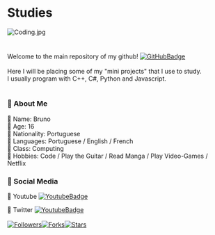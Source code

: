 # Studies
![Coding.jpg](https://i.pinimg.com/originals/d2/b7/eb/d2b7eb3d83f3cca4fb23b7cf182dadce.gif)
#
Welcome to the main repository of my github! [![GitHubBadge](https://img.shields.io/badge/GitHub.io-Neztle-ff63c1?style=flat-square)](https://github.com/Neztle)<br><br>Here I will be placing some of my "mini projects" that I use to study.<br>
I usually program with C++, C#, Python and Javascript.
# 
### 📌 About Me
📍 Name: Bruno<br>
📍 Age: 16 <br>
📍 Nationality: Portuguese<br>
📍 Languages: Portuguese / English / French<br>
📍 Class: Computing<br>
📍 Hobbies: Code / Play the Guitar / Read Manga / Play Video-Games / Netflix<br>

### 📌 Social Media

📍 Youtube [![YoutubeBadge](https://img.shields.io/badge/Youtube-Neztle-fc8803?style=flat-square)](https://www.youtube.com/channel/UCSP2v3ZtWwEsTIJIylURezw?view_as=subscriber)<br>

📍 Twitter [![YoutubeBadge](https://img.shields.io/badge/Twitter-brunuumiguel-fc8803?style=flat-square)](https://twitter.com/brunuumiguel)<br><br>
[![Followers](https://img.shields.io/github/followers/neztle?style=social)](https://github.com/neztle/studies/)[![Forks](https://img.shields.io/github/forks/neztle/studies?style=social)](https://github.com/neztle/studies/)[![Stars](https://img.shields.io/github/stars/neztle/studies?style=social)](https://github.com/neztle/studies/)
